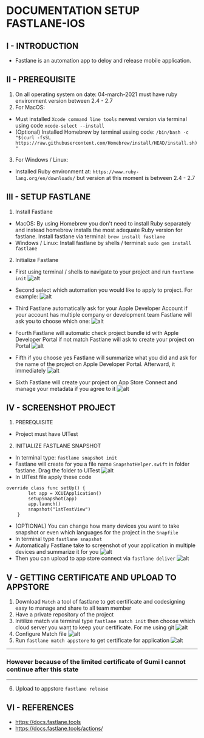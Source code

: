# DOCUMENTATION SETUP FASTLANE-IOS

## I - INTRODUCTION

- Fastlane is an automation app to deloy and release mobile application.

## II - PREREQUISITE

1. On all operating system on date: 04-march-2021 must have ruby environment version between 2.4 - 2.7
2.  For MacOS:
- Must installed `Xcode command line tools` newest version via terminal using code `xcode-select --install`
- (Optional) Installed Homebrew by terminal ussing code: `/bin/bash -c "$(curl -fsSL https://raw.githubusercontent.com/Homebrew/install/HEAD/install.sh)"
`
3. For Windows / Linux: 
- Installed Ruby environment at: `https://www.ruby-lang.org/en/downloads/` but version at this moment is between 2.4 - 2.7

## III - SETUP FASTLANE
1. Install Fastlane
- MacOS: By using Homebrew you don't need to install Ruby separately and instead homebrew installs the most adequate Ruby version for fastlane. Install fastlane via terminal: `brew install fastlane`
- Windows / Linux: Install fastlane by shells / terminal: `sudo gem install fastlane`
2. Initialize Fastlane
- First using terminal / shells to navigate to your project and run `fastlane init`
![alt](https://lh4.googleusercontent.com/c8_Dyhup7onaPXUfH3k0LBdLMwFXW2j1xwHuxNavFqdbLzlkQ8bVCg-CtauhrRrmr8qVBLsKMwIq3nwHYrPXO-kmqA8BG2Of3uDQacZ0Rh1GNWxhOjMpZ24eREGq9N58k1rlEFpz)

- Second select which automation you would like to apply to project. For example:
![alt](https://lh3.googleusercontent.com/vpZ3VXzpzMrU1H8nTk-zFeeztaYhHWLU5SFS2CXq7tWUTgos1Ayog0lD42Mrp12EgYP0xpaw0hJb1GaeVOgZ5GNuV-3mjTb91FAkTUHQOAvJH_D9fwIqWeST2YoSyBaiHbH-5mWR)

- Third Fastlane automatically ask for your Apple Developer Account if your account has multiple company or development team Fastlane will ask you to choose which one:
![alt](https://lh4.googleusercontent.com/QrV1FFE5LLc5xkGmUngCN-zf16b2Gqtm_-9cAFo2WCJaoVR9vksy6dtp_PiphcTCQKlhcty7ez0G58eMwZv_t3r5D9JG6GojCHU_JGCG3CdnJhlb5fj2z64g_lIL_gOnPGylNbE9)

- Fourth Fastlane will automatic check project bundle id with Apple Developer Portal if not match Fastlane will ask to create your project on Portal
![alt](https://lh3.googleusercontent.com/pjEJqY0znR2tmtj9zbxiwxEvpRbWKer39nNiBKSP01Ow4W3rfy95VXSoE0AGeWuT43Gb7-cUELY4dtKH6QlOGhHXu9jpMPQwPaAxu0Rcb0SKLnNTrXgI9zIBgJk381Hn4hdUZ5Mj)
- Fifth if you choose yes Fastlane will summarize what you did and ask for the name of the project on Apple Developer Portal. Afterward, it immediately
![alt](https://lh5.googleusercontent.com/olwgGuzOJMblndih86RURIT3cCiUig1OW-WfEoiAu9vnOqF4IngsGDB0UQPe0jNCU0b_LM_H_PahmZHQf5zvmxTC-XtuyA7BsZDAcA6qLoLa_kZx-xiUSyVq2g72HzntBdgKMFr_)
- Sixth Fastlane will create your project on App Store Connect and manage your metadata if you agree to it
![alt](https://lh6.googleusercontent.com/hgw3WAb-wbqCr1EzymhkvEa7pEGwmzTf_ypj1WmZHz4NI39SacDBYSVqtiX0rtr6-_VqeDGPawOIBka21EFyUPbbmXz6yVHhlQ4xlvEn0OPXHey9FaFY2V5G_njEiFs6A3ANy4Xx)

## IV - SCREENSHOT PROJECT
1. PREREQUISITE
- Project must have UITest
2. INITIALIZE FASTLANE SNAPSHOT
- In terminal type: `fastlane snapshot init`
- Fastlane will create for you a file name `SnapshotHelper.swift` in folder fastlane. Drag the folder to UITest
![alt](https://lh6.googleusercontent.com/RJqvpEHI2SYdw8usoYuOoH4Va5lWL2FqkohEVxqtvvZeZzWv0otMo-NhJlrWyCnNezJTgz1U8QaZS76QO1o_iXMo7JFmCy9GPJRGD1SL)
- In UITest file apply these code 
```
override class func setUp() {
        let app = XCUIApplication()
        setupSnapshot(app)
        app.launch()
        snapshot("1stTestView")
    }
```
- (OPTIONAL) You can change how many devices you want to take snapshot or even which languages for the project in the `Snapfile`
- In terminal type `fastlane snapshot`
- Automatically Fastlane take to screenshot of your application in multiple devices and summarize it for you
![alt](https://lh4.googleusercontent.com/8oBAdleOJGTgPB3doW-oV2GxWJDIB75_50FebjuCXI4QTrb3lFZk6Q0h7Gd7S1xtHDe8OrVZmjEpRrv66DBakayZSJ9DsQYeOjkdJie2SZSpjONc_4PpyRJFOckW3qLLgdYL_uKG)
- Then you can upload to app store connect via `fastlane deliver`
![alt](https://lh6.googleusercontent.com/xVLfTgDLG_KvxCCGYkGKhB015Vm3UfBUy9MN1WfGL-H4y4QYx0G2UTmI-DmcQhVQPhZSfNInybvPpz7aih4WGtN76rjLqQAvqe9bt98f3QJ7sNfo56TN2L8Tknjs_kpUc2QJHKi_)

## V - GETTING CERTIFICATE AND UPLOAD TO APPSTORE
1. Download `Match` a tool of fastlane to get certificate and codesigning easy to manage and share to all team member
2. Have a private repository of the project
3. Initilize match via terminal type `fastlane match init` then choose which cloud server you want to keep your certificate. For me using git
![alt](https://lh4.googleusercontent.com/f46b0g-icisJM-V_SG54d8xbxc62HGMfuDtV20VVayh7H1KeG8sdMFYhx7akBWbRtAZQXOD-EaeRhHT7poGJL34RCz3GJxwkCM1CyArTJyj1aXOWwLeR2E_1a5WRPDc5fIqw7uV-)
4. Configure Match file 
![alt](https://lh3.googleusercontent.com/uAbRsWVsFFMq8kC9Jz87NX63Ur6p0gPZdXTM7m_-8C-MLqurpQm4WW4LQh5X3a4o7RK_ayVb2jFMGNRLK9SI6kbspNqS_E0Gvk2du1bJQmhYmudjeA14Fz5IHdQtnLztAtd-jO8G)
5. Run `fastlane match appstore` to get certificate for application
![alt](https://lh3.googleusercontent.com/Ngiv1CW8xnvMl13esFbxDMgCAFmC_jJaKfJRHSeixKcbD5z6R8i54f546Gl7YucAvbfpo8Uf00AYw3fsYSyZVFIbUjIeTlICxSGcoymohq8YoEDOfR4ktTp0SND_ptBmLIBfg0xX)

___
### **However because of the limited certificate of Gumi I cannot continue after this state**
___
6. Upload to appstore `fastlane release`

## VI - REFERENCES
- https://docs.fastlane.tools
- https://docs.fastlane.tools/actions/


